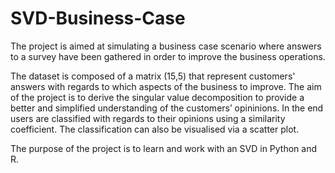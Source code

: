 # SVD-Business-Case
The project is aimed at simulating a business case scenario where answers to a survey have been gathered in order to improve the business operations.

The dataset is composed of a matrix (15,5) that represent customers' answers with regards to which aspects of the business to improve. 
The aim of the project is to derive the singular value decomposition to provide a better and simplified understanding of the customers’ opininions. In the end users are classified with regards to their opinions using a similarity coefficient. The classification can also be visualised via a scatter plot.

The purpose of the project is to learn and work with an SVD in Python and R.
